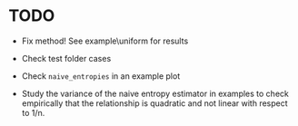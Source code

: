 # TODO

- Fix method! See example\uniform for results
- Check test folder cases
- Check `naive_entropies` in an example plot

- Study the variance of the naive entropy estimator in examples to check empirically that the relationship is quadratic and not linear with respect to 1/n. 
